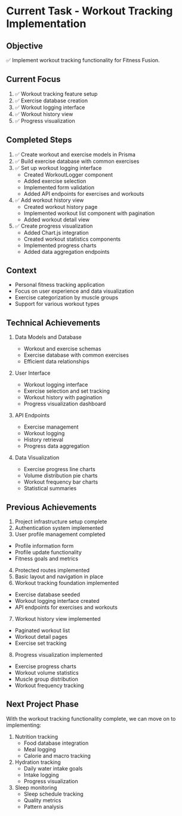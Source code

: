 # Current Task - Workout Tracking Implementation

## Objective
✅ Implement workout tracking functionality for Fitness Fusion.

## Current Focus
1. ✅ Workout tracking feature setup
2. ✅ Exercise database creation
3. ✅ Workout logging interface
4. ✅ Workout history view
5. ✅ Progress visualization

## Completed Steps
1. ✅ Create workout and exercise models in Prisma
2. ✅ Build exercise database with common exercises
3. ✅ Set up workout logging interface
   - Created WorkoutLogger component
   - Added exercise selection
   - Implemented form validation
   - Added API endpoints for exercises and workouts
4. ✅ Add workout history view
   - Created workout history page
   - Implemented workout list component with pagination
   - Added workout detail view
5. ✅ Create progress visualization
   - Added Chart.js integration
   - Created workout statistics components
   - Implemented progress charts
   - Added data aggregation endpoints

## Context
- Personal fitness tracking application
- Focus on user experience and data visualization
- Exercise categorization by muscle groups
- Support for various workout types

## Technical Achievements
1. Data Models and Database
   - Workout and exercise schemas
   - Exercise database with common exercises
   - Efficient data relationships

2. User Interface
   - Workout logging interface
   - Exercise selection and set tracking
   - Workout history with pagination
   - Progress visualization dashboard

3. API Endpoints
   - Exercise management
   - Workout logging
   - History retrieval
   - Progress data aggregation

4. Data Visualization
   - Exercise progress line charts
   - Volume distribution pie charts
   - Workout frequency bar charts
   - Statistical summaries

## Previous Achievements
1. Project infrastructure setup complete
2. Authentication system implemented
3. User profile management completed
  - Profile information form
  - Profile update functionality
  - Fitness goals and metrics
4. Protected routes implemented
5. Basic layout and navigation in place
6. Workout tracking foundation implemented
  - Exercise database seeded
  - Workout logging interface created
  - API endpoints for exercises and workouts
7. Workout history view implemented
  - Paginated workout list
  - Workout detail pages
  - Exercise set tracking
8. Progress visualization implemented
  - Exercise progress charts
  - Workout volume statistics
  - Muscle group distribution
  - Workout frequency tracking

## Next Project Phase
With the workout tracking functionality complete, we can move on to implementing:
1. Nutrition tracking
   - Food database integration
   - Meal logging
   - Calorie and macro tracking
2. Hydration tracking
   - Daily water intake goals
   - Intake logging
   - Progress visualization
3. Sleep monitoring
   - Sleep schedule tracking
   - Quality metrics
   - Pattern analysis
